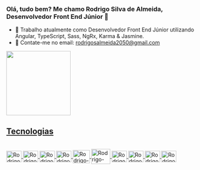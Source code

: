### Olá, tudo bem? Me chamo Rodrigo Silva de Almeida, Desenvolvedor Front End Júnior 👋

- 🔭 Trabalho atualmente como Desenvolvedor Front End Júnior utilizando Angular, TypeScript, Sass, NgRx, Karma & Jasmine.
- 💬 Contate-me no email: rodrigosalmeida2050@gmail.com

<div style="display: flex"></br>
  <a href="https://github.com/RodrigoS2050">
  <img height="170em" src="https://github-readme-stats.vercel.app/api/top-langs/?username=rodrigos2050&layout=compact&langs_count=7&theme=dark"/>
</div>
  
## Tecnologias
  
<div style="display: inline_block"><br>
  <img align="center" alt="Rodrigo-Figma" height="30" width="40" src="https://cdn.jsdelivr.net/gh/devicons/devicon/icons/figma/figma-original.svg">
  <img align="center" alt="Rodrigo-HTML" height="30" width="40" src="https://cdn.jsdelivr.net/gh/devicons/devicon/icons/html5/html5-original.svg">
  <img align="center" alt="Rodrigo-CSS" height="30" width="40" src="https://cdn.jsdelivr.net/gh/devicons/devicon/icons/css3/css3-original.svg">
  <img align="center" alt="Rodrigo-Js" height="30" width="40" src="https://cdn.jsdelivr.net/gh/devicons/devicon/icons/javascript/javascript-original.svg">
  <img align="center" alt="Rodrigo-Bootstrap" height="35" width="45" src="https://cdn.jsdelivr.net/gh/devicons/devicon/icons/bootstrap/bootstrap-original.svg">
  <img align="center" alt="Rodrigo-Sass" height="40" width="50" src="https://cdn.jsdelivr.net/gh/devicons/devicon/icons/sass/sass-original.svg">
  <img align="center" alt="Rodrigo-Ts" height="30" width="40" src="https://cdn.jsdelivr.net/gh/devicons/devicon/icons/typescript/typescript-plain.svg">
  <img align="center" alt="Rodrigo-Angular" height="30" width="40" src="https://cdn.jsdelivr.net/gh/devicons/devicon/icons/angularjs/angularjs-original.svg">
  <img align="center" alt="Rodrigo-Karma" height="30" width="40" src="https://cdn.jsdelivr.net/gh/devicons/devicon/icons/karma/karma-original.svg" />
  <img align="center" alt="Rodrigo-Jasmine" height="30" width="40" src="https://cdn.jsdelivr.net/gh/devicons/devicon/icons/jasmine/jasmine-plain.svg" />
</div>
